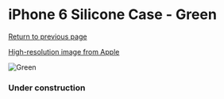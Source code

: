 # iPhone 6 Silicone Case - Green

[Return to previous page](/iphone_6)

[High-resolution image from Apple](https://store.storeimages.cdn-apple.com/8756/as-images.apple.com/is/MGXU2?wid=4500&hei=4500&fmt=png)

<div style="width: 384px"><img src="/everysource/MGXU2.png" alt="Green"></div>

### Under construction
